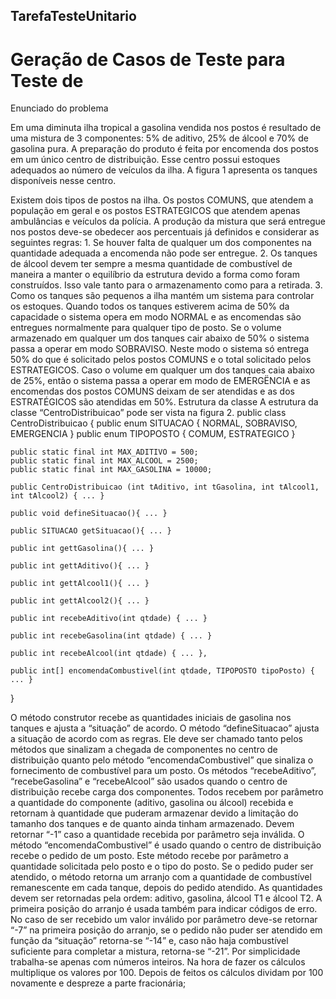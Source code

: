 ## TarefaTesteUnitario
# Geração de Casos de Teste para Teste de 

Enunciado do problema

Em uma diminuta ilha tropical a gasolina vendida nos postos é resultado de uma mistura de 3 componentes: 5% de aditivo, 25% de álcool e 70% de gasolina pura. A preparação do produto é feita por encomenda dos postos em um único centro de distribuição. Esse centro possui estoques adequados ao número de veículos da ilha. A figura 1 apresenta os tanques disponíveis nesse centro.

Existem dois tipos de postos na ilha. Os postos COMUNS, que atendem a população em geral e os postos ESTRATEGICOS que atendem apenas ambulâncias e veículos da polícia. 
A produção da mistura que será entregue nos postos deve-se obedecer aos percentuais já definidos e considerar as seguintes regras:
    1. Se houver falta de qualquer um dos componentes na quantidade adequada a encomenda não pode ser entregue.
    2. Os tanques de álcool devem ter sempre a mesma quantidade de combustível de maneira a manter o equilíbrio da estrutura devido a forma como foram construídos. Isso vale tanto para o armazenamento como para a retirada.
    3. Como os tanques são pequenos a ilha mantém um sistema para controlar os estoques. Quando todos os tanques estiverem acima de 50% da capacidade o sistema opera em modo NORMAL e as encomendas são entregues normalmente para qualquer tipo de posto. Se o volume armazenado em qualquer um dos tanques cair abaixo de 50% o sistema passa a operar em modo SOBRAVISO. Neste modo o sistema só entrega 50% do que é solicitado pelos postos COMUNS e o total solicitado pelos ESTRATEGICOS. Caso o volume em qualquer um dos tanques caia abaixo de 25%, então o sistema passa a operar em modo de EMERGËNCIA e as encomendas dos postos COMUNS deixam de ser atendidas e as dos ESTRATÉGICOS são atendidas em 50%. 
Estrutura da classe
A estrutura da classe “CentroDistribuicao” pode ser vista na figura 2.
public class CentroDistribuicao {
    public enum SITUACAO { NORMAL, SOBRAVISO, EMERGENCIA }
    public enum TIPOPOSTO { COMUM, ESTRATEGICO }

    public static final int MAX_ADITIVO = 500;
    public static final int MAX_ALCOOL = 2500;
    public static final int MAX_GASOLINA = 10000;

    public CentroDistribuicao (int tAditivo, int tGasolina, int tAlcool1, int tAlcool2) { ... }

    public void defineSituacao(){ ... }

    public SITUACAO getSituacao(){ ... }

    public int gettGasolina(){ ... }

    public int gettAditivo(){ ... }

    public int gettAlcool1(){ ... }

    public int gettAlcool2(){ ... }

    public int recebeAditivo(int qtdade) { ... }

    public int recebeGasolina(int qtdade) { ... }

    public int recebeAlcool(int qtdade) { ... },

    public int[] encomendaCombustivel(int qtdade, TIPOPOSTO tipoPosto) { ... }
}

O método construtor recebe as quantidades iniciais de gasolina nos tanques e ajusta a “situação” de acordo. O método “defineSituacao” ajusta a situação de acordo com as regras. Ele deve ser chamado tanto pelos métodos que sinalizam a chegada de componentes no centro de distribuição quanto pelo método “encomendaCombustivel” que sinaliza o fornecimento de combustível para um posto. Os métodos “recebeAditivo”, “recebeGasolina” e “recebeAlcool” são usados quando o centro de distribuição recebe carga dos componentes. Todos recebem por parâmetro a quantidade do componente (aditivo, gasolina ou álcool) recebida e retornam à quantidade que puderam armazenar devido a limitação do tamanho dos tanques e de quanto ainda tinham armazenado. Devem retornar “-1” caso a quantidade recebida por parâmetro seja inválida. O método “encomendaCombustivel” é usado quando o centro de distribuição recebe o pedido de um posto. Este método recebe por parâmetro a quantidade solicitada pelo posto e o tipo do posto. Se o pedido puder ser atendido, o método retorna um arranjo com a quantidade de combustível remanescente em cada tanque, depois do pedido atendido. As quantidades devem ser retornadas pela ordem: aditivo, gasolina, álcool T1 e álcool T2. A primeira posição do arranjo é usada também para indicar códigos de erro. No caso de ser recebido um valor inválido por parâmetro deve-se retornar “-7” na primeira posição do arranjo, se o pedido não puder ser atendido em função da “situação” retorna-se “-14” e, caso não haja combustível suficiente para completar a mistura, retorna-se “-21”. Por simplicidade trabalha-se apenas com números inteiros. Na hora de fazer os cálculos multiplique os valores por 100. Depois de feitos os cálculos dividam por 100 novamente e despreze a parte fracionária;
